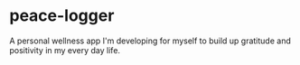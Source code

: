 # peace-logger

A personal wellness app I'm developing for myself to build up gratitude and positivity in my every day life.
